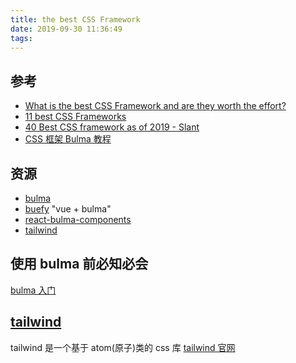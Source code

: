 ```yaml
---
title: the best CSS Framework
date: 2019-09-30 11:36:49
tags:
---
```


## 参考
- [What is the best CSS Framework and are they worth the effort?](https://stackoverflow.com/questions/203069/what-is-the-best-css-framework-and-are-they-worth-the-effort)
- [11 best CSS Frameworks](https://www.dunebook.com/best-css-frameworks/)
- [40 Best CSS framework as of 2019 - Slant](https://www.slant.co/topics/150/~best-css-framework)
- [CSS 框架 Bulma 教程](http://www.ruanyifeng.com/blog/2017/10/bulma.html)

## 资源
- [bulma](https://bulma.io/)
- [buefy](https://github.com/buefy/buefy) "vue + bulma"
- [react-bulma-components](https://github.com/couds/react-bulma-components)
- [tailwind](https://github.com/tailwindcss/tailwindcss)
## 使用 bulma 前必知必会

[bulma 入门](https://bulma.io/documentation/overview/start/)

## [tailwind](https://github.com/tailwindcss/tailwindcss)
tailwind 是一个基于 atom(原子)类的 css 库
[tailwind 官网](https://tailwindcss.com/)
